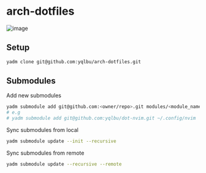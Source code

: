 # arch-dotfiles

![image](https://github.com/yqlbu/arch-dotfiles/assets/31861128/cc6e0ded-0656-4c4e-ad0b-fce859923cc7)

## Setup

```bash
yadm clone git@github.com:yqlbu/arch-dotfiles.git
```

## Submodules

Add new submodules

```bash
yadm submodule add git@github.com:<owner/repo>.git modules/<module_name>
# e.g
# yadm submodule add git@github.com:yqlbu/dot-nvim.git ~/.config/nvim
```

Sync submodules from local

```bash
yadm submodule update --init --recursive
```

Sync submodules from remote

```bash
yadm submodule update --recursive --remote
```
